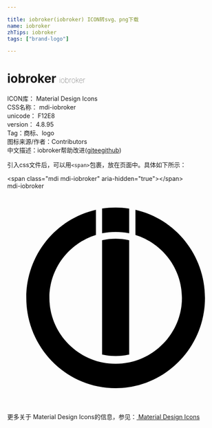 ```yaml
---

title: iobroker(iobroker) ICON转svg、png下载
name: iobroker
zhTips: iobroker
tags: ["brand-logo"]

---
```


# iobroker  <small style="font-size: 60%;font-weight: 100">iobroker</small>


<div class="detail-page">
<p>
<span>
ICON库：
<span class="badge-secondary badge">Material Design Icons</span> 
</span>
<br/>
<span>
CSS名称：
<span class="badge-secondary badge">mdi-iobroker</span> 
</span>
<br/>
<span>
unicode：
<span class="badge-secondary badge">F12E8</span> 
<copy-btn content='F12E8' btn-title=""></copy-btn>
<copy-btn :content='String.fromCodePoint(parseInt("F12E8", 16))' btn-title="复制U"></copy-btn>
</span>
<br/>
<span>
version：
<span class="badge-secondary badge">4.8.95</span> 
</span><br/><span>Tag：<span class="badge-light badge"><router-link to="/tags/brand-logo.html">商标、logo</router-link></span></span>
<br/>
<span>图标来源/作者：<span class="badge-light badge">Contributors</span></span> 
<br/>
<span class="zh-detail">中文描述：<span class="badge-primary badge">iobroker</span><span class="help-link"><span>帮助改进</span>(<a href="https://gitee.com/liuwave/icon-helper/edit/master/json/material/iobroker.json" target="_blank" rel="noopener noreferrer">gitee</a><a href="https://github.com/liuwave/icon-helper/edit/master/json/material/iobroker.json" target="_blank" rel="noopener noreferrer">github</a></span>)</span><br/>
</p>
</div>
<div class="alert alert-dark">
  <i class="mdi mdi-iobroker mdi-48px"></i>
  <i class="mdi mdi-iobroker mdi-36px"></i>
  <i class="mdi mdi-iobroker mdi-24px"></i>
  <i class="mdi mdi-iobroker mdi-18px"></i>
</div>
<div>
  <p>引入css文件后，可以用<code>&lt;span&gt;</code>包裹，放在页面中。具体如下所示：    
  </p>
  <div class="alert alert-primary" style="font-size: 14px">
    &lt;span class="mdi mdi-iobroker" aria-hidden="true"&gt;&lt;/span&gt;
    <copy-btn content='<span class="mdi mdi-iobroker" aria-hidden="true"></span>'></copy-btn>
  </div>
  <div class="alert alert-secondary">
    <i class="mdi mdi-iobroker"
    style="font-size: 24px"
    aria-hidden="true"></i> mdi-iobroker
    <copy-btn content="mdi-iobroker" btn-title="复制图标名称"></copy-btn>
  </div>
</div>
<div id="svg" class="svg-wrap">
<svg xmlns="http://www.w3.org/2000/svg" viewBox="0 0 24 24"><path d="M12 2C11.5 2 11 2.04 10.5 2.11V4.85C11 4.75 11.5 4.7 12 4.7C12.5 4.7 13 4.75 13.5 4.85V2.12C13 2.04 12.5 2 12 2M9.82 2.25C5.4 3.25 2.11 7.24 2.11 12C2.11 17.5 6.53 22 12 22C17.47 22 21.89 17.5 21.89 12C21.89 7.24 18.6 3.25 14.19 2.25V5.03C17.17 5.96 19.34 8.73 19.34 12C19.34 16 16.05 19.3 12 19.3C7.96 19.3 4.67 16 4.67 12C4.67 8.73 6.84 5.96 9.82 5.03M12 5.45C11.5 5.45 11 5.5 10.5 5.62V18.27C11 18.38 11.5 18.44 12 18.44C12.5 18.44 13 18.39 13.5 18.27V5.62C13 5.5 12.5 5.45 12 5.45Z" /></svg>
</div>
<detail full-name='mdi-iobroker'></detail>
    
<div><p>更多关于 Material Design Icons的信息，参见：<a target="_blank" href="https://iconhelper.cn/material.html"> Material Design Icons</a>
</p></div>
